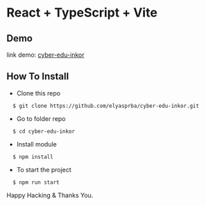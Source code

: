 # React + TypeScript + Vite

## Demo

  link demo: [cyber-edu-inkor](https://cyber-edu-inkor.vercel.app/)

## How To Install

- Clone this repo

```
  $ git clone https://github.com/elyasprba/cyber-edu-inkor.git
```

- Go to folder repo

```
  $ cd cyber-edu-inkor
```

- Install module

```
  $ npm install
```

- To start the project

```
  $ npm run start
```

Happy Hacking & Thanks You.
